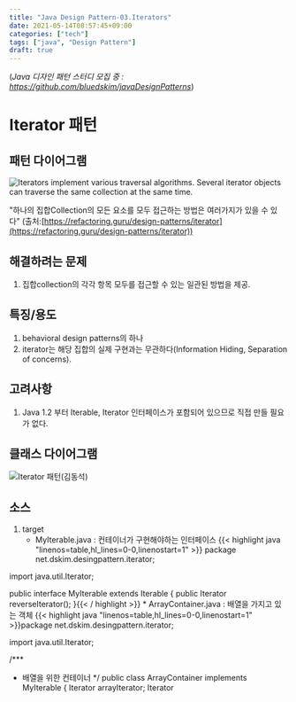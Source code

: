 ```yaml
---
title: "Java Design Pattern-03.Iterators"
date: 2021-05-14T08:57:45+09:00
categories: ["tech"]
tags: ["java", "Design Pattern"]
draft: true
---
```


(*Java 디자인 패턴 스터디 모집 중 : https://github.com/bluedskim/javaDesignPatterns*)

# Iterator 패턴

## 패턴 다이어그램

![Iterators implement various traversal algorithms. Several iterator objects can traverse the same collection at the same time.](https://refactoring.guru/images/patterns/diagrams/iterator/solution1-2x.png "Iterators implement various traversal algorithms. Several iterator objects can traverse the same collection at the same time.")

"하나의 집합Collection의 모든 요소를 모두 접근하는 방법은 여러가지가 있을 수 있다"
(출처:[https://refactoring.guru/design-patterns/iterator](https://refactoring.guru/design-patterns/iterator))

## 해결하려는 문제
1. 집합collection의 각각 항목 모두를 접근할 수 있는 일관된 방법을 제공. 

## 특징/용도
1. behavioral design patterns의 하나
1. iterator는 해당 집합의 실제 구현과는 무관하다(Information Hiding, Separation of concerns).

## 고려사항

1. Java 1.2 부터 Iterable, Iterator 인터페이스가 포함되어 있으므로 직접 만들 필요가 없다.

## 클래스 다이어그램

![Iterator 패턴(김동석)](https://www.plantuml.com/plantuml/png/ZPAnIWD148Rhx5CC0J4fSh7M61GDn29gOISMUxUJtEhjRhYT4uCA2kaKn59GQqi56ryfdk_WdcSk5q5ngzcP_V_vPjWrIpocH4MmHHXpCZ5yN3zzZ5zhaxUBzvkxTFnGPooK0W7La4QWKFaOs_aKXKPOnaXIX7yPXSW5nX0I3UroipcG52Q-5nZLzAC4XJsIgdd8Z_acMZdGkvoSbRQiRumB87syJSSlwTNzvFaI5WGdh5L7xdYzdYV48YnskyjALHqlaze9-ZoOqRGwRJXbbM7YHp80tvW8kOQGssqyeLfzfIXrGEUP2ZjdB8YujR0UntnKpFKlcnt_40EQUh5AVjy_09vvkOH31Aa5di0gBAralNv0-n6szihGtBSKSsUQhSXBI4PUCPrxAB_ZhDqy-ORHnAN6CdgXpC7Ayfbw-cWFBMNQOoD5Fa2vaYkcpD0wQpH-z6N5xcR5QOgnkIwDHhiO_vVAbsWDjN3VzXC0 "Iterator 패턴(김동석)")

## 소스
1. target
    * MyIterable.java : 컨테이너가 구현해야하는 인터페이스
    {{< highlight java "linenos=table,hl_lines=0-0,linenostart=1" >}}
package net.dskim.desingpattern.iterator;

import java.util.Iterator;

public interface MyIterable extends Iterable<Object> {
    public Iterator<Object> reverseIterator();
}{{< / highlight >}}
    * ArrayContainer.java : 배열을 가지고 있는 객체
    {{< highlight java "linenos=table,hl_lines=0-0,linenostart=1" >}}package net.dskim.desingpattern.iterator;

import java.util.Iterator;

/***
 * 배열을 위한 컨테이너
 */
public class ArrayContainer implements MyIterable {
	Iterator<Object> arrayIterator;
	Iterator<Object> reverseArrayIterator;

	public ArrayContainer(Object[] array) {
		arrayIterator = new ArrayIterator(array);
		reverseArrayIterator = new ReverseArrayIterator(array);
	}

	@Override
	public Iterator<Object> iterator() {
		return arrayIterator;
	}

	@Override
	public Iterator<Object> reverseIterator() {
		return reverseArrayIterator;
	}
}{{< / highlight >}}
    * ArrayIterator.java : 배열학목을 순서대로 접근하기 위한 iterator
    {{< highlight java "linenos=table,hl_lines=0-0,linenostart=1" >}}
package net.dskim.desingpattern.iterator;

import java.util.Iterator;
import java.util.NoSuchElementException;

import lombok.extern.slf4j.Slf4j;

/***
 * 배열을 위한 iterator
 */
@Slf4j
public class ArrayIterator implements Iterator<Object>{
	Object[] array;
	int index = 0;

	public ArrayIterator(Object[] array) {
		this.array = array;
	}

	@Override
	public boolean hasNext() {
		return index <= array.length - 1;
	}

	@Override
	public Object next() {
		if(!hasNext()) throw new NoSuchElementException();
		return array[index++];
	}
}{{< / highlight >}}
    * ReverseArrayIterator.java : 배열학목을 역순으로 접근하기 위한 iterator
    {{< highlight java "linenos=table,hl_lines=0-0,linenostart=1" >}}
package net.dskim.desingpattern.iterator;

import java.util.Iterator;
import java.util.NoSuchElementException;

/***
 * 배열 index가 높은 항목에서 낮은 항목으로 탐색하는 iterator
 */
public class ReverseArrayIterator implements Iterator<Object>{
	Object[] reverseArray;
	int nextIndex = 0;

	public ReverseArrayIterator(Object[] originalArray) {
		reverseArray = new Object[originalArray.length];
		for(int reverseArrayIndex = 0 ; reverseArrayIndex < reverseArray.length ; reverseArrayIndex++){
			reverseArray[reverseArrayIndex] = originalArray[originalArray.length - 1 - reverseArrayIndex];
		}
	}

	@Override
	public boolean hasNext() {
		return nextIndex <= reverseArray.length - 1;
	}

	@Override
	public Object next() {
		if(!hasNext()) throw new NoSuchElementException();
		return reverseArray[nextIndex++];
	}
}{{< / highlight >}}
1. client : IteratorTest.java
    {{< highlight java "linenos=table,hl_lines=0-0,linenostart=1" >}}
package net.dskim.desingpattern.iterator;

import static org.junit.jupiter.api.Assertions.assertEquals;

import java.util.ArrayList;
import java.util.Iterator;
import java.util.List;

import org.junit.jupiter.api.Test;

import lombok.extern.slf4j.Slf4j;

@Slf4j
public class IteratorTest {

	/**
	 * java.util.List의 iterator테스트
	 */
	@Test
	void listIteratorTest() {
		List<String> names = new ArrayList<String>();
		names.add("Ajay");
		names.add("Vijay");
		names.add("Martin");
		names.add("Racheal");
		names.add("Kim");

		Iterator<String> namesIterator = names.iterator();
		int i = 0;
		while (namesIterator.hasNext()) {
			assertEquals(names.get(i++), namesIterator.next());
		}
	}

	@Test
	void arrayIteratorTest() {
		String[] names = {
			"Ajay"
			,"Vijay"
			,"Martin"
			,"Racheal"
			,"Kim"
		};
		
		MyIterable arrayContainer = new ArrayContainer(names);

		int i = 0;
		Iterator<Object> arrayIterator = arrayContainer.iterator();
		while (arrayIterator.hasNext()) {
			assertEquals(names[i++], arrayIterator.next());
		}

		i = 0;
		Iterator<Object> reverseArrayIterator = arrayContainer.reverseIterator();
		while (reverseArrayIterator.hasNext()) {
			assertEquals(names[names.length - (++i)], reverseArrayIterator.next());
		}
	}	
}{{< / highlight >}}

## 참고

* [wikipedia : Iterator pattern](https://en.wikipedia.org/wiki/Iterator_pattern)
* [tutorialspoint : Design Patterns - Iterator Pattern](https://www.tutorialspoint.com/design_pattern/iterator_pattern.htm)
* [dzone : Iterator Design Pattern In Java](https://dzone.com/articles/iterator-design-pattern-in-java)
* [refactoring.guru : Design Patterns / Behavioral Patterns / Iterator](https://refactoring.guru/design-patterns/iterator)
